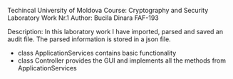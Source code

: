 Techincal University of Moldova
Course: Cryptography and Security
Laboratory Work Nr.1
Author: Bucila Dinara FAF-193

Description: 
  In this laboratory work I have imported, parsed and saved an audit file. The parsed information is stored in a json file.
- class ApplicationServices contains basic functionality
- class Controller provides the GUI and implements all the methods from ApplicationServices

